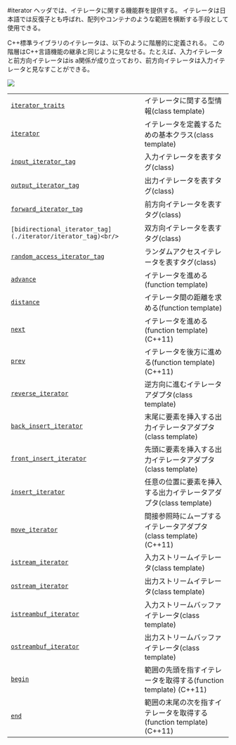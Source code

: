 #iterator
<iterator>ヘッダでは、イテレータに関する機能群を提供する。
イテレータは日本語では反復子とも呼ばれ、配列やコンテナのような範囲を横断する手段として使用できる。

C++標準ライブラリのイテレータは、以下のように階層的に定義される。
この階層はC++言語機能の継承と同じように見なせる。たとえば、入力イテレータと前方向イテレータはis a関係が成り立っており、前方向イテレータは入力イテレータと見なすことができる。

![](https://raw.github.com/cpprefjp/image/master/reference/iterator/iterators.png)




| | |
|----------------------------------------------------------------------------------------------------------------------------------|---------------------------------------------------------------------------------------------------------------|
| [`iterator_traits`](./iterator/iterator_traits) | イテレータに関する型情報(class template) |
| [`iterator`](./iterator/iterator) | イテレータを定義するための基本クラス(class template) |
| [`input_iterator_tag`](./iterator/iterator_tag) | 入力イテレータを表すタグ(class) |
| [`output_iterator_tag`](./iterator/iterator_tag) | 出力イテレータを表すタグ(class) |
| [`forward_iterator_tag`](./iterator/iterator_tag) | 前方向イテレータを表すタグ(class) |
| `[bidirectional_iterator_tag](./iterator/iterator_tag)<br/>` | 双方向イテレータを表すタグ(class) |
| [`random_access_iterator_tag`](./iterator/iterator_tag) | ランダムアクセスイテレータを表すタグ(class) |
| [`advance`](./iterator/advance) | イテレータを進める(function template) |
| [`distance`](./iterator/distance) | イテレータ間の距離を求める(function template) |
| [`next`](./iterator/next) | イテレータを進める(function template) (C++11) |
| [`prev`](./iterator/prev) | イテレータを後方に進める(function template) (C++11) |
| [`reverse_iterator`](./iterator/reverse_iterator) | 逆方向に進むイテレータアダプタ(class template) |
| [`back_insert_iterator`](./iterator/back_insert_iterator) | 末尾に要素を挿入する出力イテレータアダプタ(class template) |
| [`front_insert_iterator`](./iterator/front_insert_iterator) | 先頭に要素を挿入する出力イテレータアダプタ(class template) |
| [`insert_iterator`](./iterator/insert_iterator) | 任意の位置に要素を挿入する出力イテレータアダプタ(class template) |
| [`move_iterator`](./iterator/move_iterator) | 間接参照時にムーブするイテレータアダプタ(class template) (C++11) |
| [`istream_iterator`](./iterator/istream_iterator) | 入力ストリームイテレータ(class template) |
| [`ostream_iterator`](./iterator/ostream_iterator) | 出力ストリームイテレータ(class template) |
| [`istreambuf_iterator`](./iterator/istreambuf_iterator) | 入力ストリームバッファイテレータ(class template) |
| [`ostreambuf_iterator`](./iterator/ostreambuf_iterator) | 出力ストリームバッファイテレータ(class template) |
| [`begin`](./iterator/begin) | 範囲の先頭を指すイテレータを取得する(function template) (C++11) |
| [`end`](./iterator/end) | 範囲の末尾の次を指すイテレータを取得する(function template) (C++11) |





